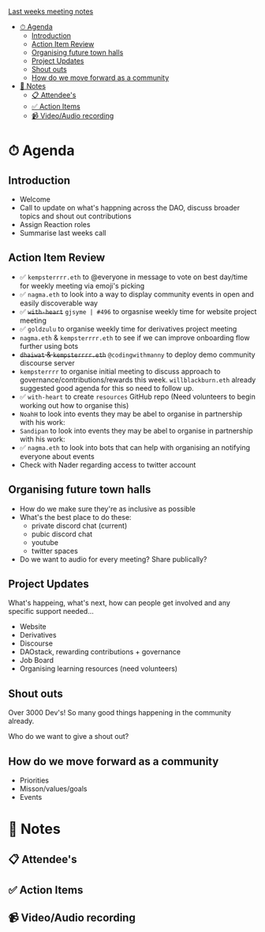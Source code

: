 [Last weeks meeting notes](./2021-09-18.md)

- [⏱ Agenda](#-agenda)
  - [Introduction](#introduction)
  - [Action Item Review](#action-item-review)
  - [Organising future town halls](#organising-future-town-halls)
  - [Project Updates](#project-updates)
  - [Shout outs](#shout-outs)
  - [How do we move forward as a community](#how-do-we-move-forward-as-a-community)
- [📝 Notes](#-notes)
  - [📋 Attendee's](#-attendees)
  - [✅ Action Items](#-action-items)
  - [📹 Video/Audio recording](#-videoaudio-recording)

# ⏱ Agenda

## Introduction

- Welcome
- Call to update on what's happning across the DAO, discuss broader topics and shout out contributions
- Assign Reaction roles
- Summarise last weeks call

## Action Item Review

- ✅ `kempsterrrr.eth` to @everyone in message to vote on best day/time for weekly
  meeting via emoji's picking
- ✅ `nagma.eth` to look into a way to display community events in open and easily
  discoverable way
- ✅ ~~`with-heart`~~ `gjsyme | #496` to orgasnise weekly time for website project meeting
- ✅ `goldzulu` to organise weekly time for derivatives project meeting
- `nagma.eth` & `kempsterrrr.eth` to see if we can improve onboarding flow further using bots
- ~~`dhaiwat` & `kempsterrrr.eth`~~ `@codingwithmanny` to deploy demo community discourse server
- `kempsterrrr` to organise initial meeting to discuss approach to
  governance/contributions/rewards this week. `willblackburn.eth` already
  suggested good agenda for this so need to follow up.
- ✅ `with-heart` to create `resources` GitHub repo (Need volunteers to begin
  working out how to organise this)
- `NoahH` to look into events they may be abel to organise in partnership with
  his work:
- `Sandipan` to look into events they may be abel to organise in partnership
  with his work:
- ✅ `nagma.eth` to look into bots that can help with organising an notifying
  everyone about events
- Check with Nader regarding access to twitter account

## Organising future town halls

- How do we make sure they're as inclusive as possible
- What's the best place to do these:
  - private discord chat (current)
  - pubic discord chat
  - youtube
  - twitter spaces
- Do we want to audio for every meeting? Share publically?

## Project Updates

What's happeing, what's next, how can people get involved and any specific support needed...

- Website
- Derivatives
- Discourse
- DAOstack, rewarding contributions + governance
- Job Board
- Organising learning resources (need volunteers)

## Shout outs

Over 3000 Dev's! So many good things happening in the community already.

Who do we want to give a shout out?

## How do we move forward as a community

- Priorities
- Misson/values/goals
- Events

# 📝 Notes

## 📋 Attendee's

## ✅ Action Items

## 📹 Video/Audio recording
